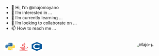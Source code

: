 - 👋 Hi, I’m @majomoyano
- 👀 I’m interested in ...
- 🌱 I’m currently learning ...
- 💞️ I’m looking to collaborate on ...
- 📫 How to reach me ...

<!---
majomoyano/majomoyano is a ✨ special ✨ repository because its `README.md` (this file) appears on your GitHub profile.
You can click the Preview link to take a look at your changes.
--->
 </div>
<div style="display: inline_block"><br>
  
  <img align="center" alt="Majo-Python" height="30" width="40" src="https://raw.githubusercontent.com/devicons/devicon/master/icons/python/python-original.svg">
  <img align="center" alt="Majo-C" height="30" width="40" src="https://raw.githubusercontent.com/devicons/devicon/master/icons/java/java-plain.svg">
  <img align="center" alt="Majo-C" height="30" width="40" src="https://raw.githubusercontent.com/devicons/devicon/master/icons/c/c-plain.svg">
  <img align="right" alt="Majo-pic" height="150" style="border-radius:50px;" src="[https://previews.dropbox.com/p/thumb/ABtyMDPPm-1xxgmoYETwzvW7DQURNAeWMX8HKWtPSwz5h4qkjMR-D0Z2qGsGIX7YBJSkOXNr9HgNxeras8_olPx2rOykOofZiTn_EgVAUt_Wtu_vfqVwD164tqLowsGi_W4jcSBGps5PY25XX_cz5o6Ca6vgTuWToSUrqDqDW94CdeRih1i9Z3pIP0Q0FecGJ3Kl3xsvivhXB5ps8WDKlNWvaIpplnQ-HgYPIiWHbb-MNpOcNgiAWp0My18VJZGtwMSb7b7dKv1lKWxA9lbvhi2MuvaaMTvH6gTyZc2qZMetoYXIfzrNc7Vj0qzDPSNqq2tu-08IqvHqpoIODV77j3KdlERTScXi8rwp9qcHjNOl7DP2PxY9y9c0cGcavB-kJ1k/p.png](https://previews.dropbox.com/p/thumb/ABtyMDPPm-1xxgmoYETwzvW7DQURNAeWMX8HKWtPSwz5h4qkjMR-D0Z2qGsGIX7YBJSkOXNr9HgNxeras8_olPx2rOykOofZiTn_EgVAUt_Wtu_vfqVwD164tqLowsGi_W4jcSBGps5PY25XX_cz5o6Ca6vgTuWToSUrqDqDW94CdeRih1i9Z3pIP0Q0FecGJ3Kl3xsvivhXB5ps8WDKlNWvaIpplnQ-HgYPIiWHbb-MNpOcNgiAWp0My18VJZGtwMSb7b7dKv1lKWxA9lbvhi2MuvaaMTvH6gTyZc2qZMetoYXIfzrNc7Vj0qzDPSNqq2tu-08IqvHqpoIODV77j3KdlERTScXi8rwp9qcHjNOl7DP2PxY9y9c0cGcavB-kJ1k/p.png)">
</div>
